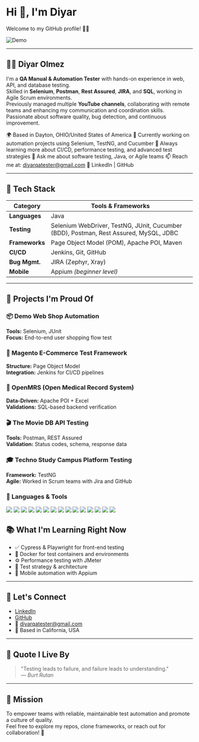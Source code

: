 # Hi 👋, I'm Diyar

Welcome to my GitHub profile! 🧑‍💻

![Demo](https://media.giphy.com/media/qgQUggAC3Pfv687qPC/giphy.gif)

---

## 👨‍💻 Diyar Olmez

I'm a **QA Manual & Automation Tester** with hands-on experience in web, API, and database testing.  
Skilled in **Selenium**, **Postman**, **Rest Assured**, **JIRA**, and **SQL**, working in Agile Scrum environments.  
Previously managed multiple **YouTube channels**, collaborating with remote teams and enhancing my communication and coordination skills.  
Passionate about software quality, bug detection, and continuous improvement.

🌍 Based in Dayton, OHIO/United States of America
🔭 Currently working on automation projects using Selenium, TestNG, and Cucumber
🌱 Always learning more about CI/CD, performance testing, and advanced test strategies
💬 Ask me about software testing, Java, or Agile teams
📫 Reach me at: diyarqatester@gmail.com
📌 LinkedIn | GitHub

---

## 🧰 Tech Stack

| Category       | Tools & Frameworks                                                                 |
|----------------|-------------------------------------------------------------------------------------|
| **Languages**  | Java                                                                                |
| **Testing**    | Selenium WebDriver, TestNG, JUnit, Cucumber (BDD), Postman, Rest Assured, MySQL, JDBC |
| **Frameworks** | Page Object Model (POM), Apache POI, Maven                                         |
| **CI/CD**      | Jenkins, Git, GitHub                                                               |
| **Bug Mgmt.**  | JIRA (Zephyr, Xray)                                                                |
| **Mobile**     | Appium *(beginner level)*                                                          |

---

## 🧪 Projects I'm Proud Of

### 📦 Demo Web Shop Automation  
**Tools:** Selenium, JUnit  
**Focus:** End-to-end user shopping flow test

### 🛒 Magento E-Commerce Test Framework  
**Structure:** Page Object Model  
**Integration:** Jenkins for CI/CD pipelines

### 🏥 OpenMRS (Open Medical Record System)  
**Data-Driven:** Apache POI + Excel  
**Validations:** SQL-based backend verification

### 🎬 The Movie DB API Testing  
**Tools:** Postman, REST Assured  
**Validation:** Status codes, schema, response data

### 🎓 Techno Study Campus Platform Testing  
**Framework:** TestNG  
**Agile:** Worked in Scrum teams with Jira and GitHub

### 🧰 Languages & Tools  
<p align="left">
  <img src="https://img.shields.io/badge/Java-ED8B00?style=for-the-badge&logo=java&logoColor=white"/>
  <img src="https://img.shields.io/badge/SQL-4479A1?style=for-the-badge&logo=postgresql&logoColor=white"/>
  <img src="https://img.shields.io/badge/HTML5-E34F26?style=for-the-badge&logo=html5&logoColor=white"/>
  <img src="https://img.shields.io/badge/Selenium-43B02A?style=for-the-badge&logo=selenium&logoColor=white"/>
  <img src="https://img.shields.io/badge/TestNG-FF6C37?style=for-the-badge"/>
  <img src="https://img.shields.io/badge/Cucumber-23D96C?style=for-the-badge&logo=cucumber&logoColor=white"/>
  <img src="https://img.shields.io/badge/Postman-FF6C37?style=for-the-badge&logo=postman&logoColor=white"/>
  <img src="https://img.shields.io/badge/Jenkins-D24939?style=for-the-badge&logo=jenkins&logoColor=white"/>
  <img src="https://img.shields.io/badge/Git-F05032?style=for-the-badge&logo=git&logoColor=white"/>
  <img src="https://img.shields.io/badge/GitHub-181717?style=for-the-badge&logo=github&logoColor=white"/>
  <img src="https://img.shields.io/badge/Jira-0052CC?style=for-the-badge&logo=jira&logoColor=white"/>
  <img src="https://img.shields.io/badge/Maven-C71A36?style=for-the-badge&logo=apachemaven&logoColor=white"/>
  <img src="https://img.shields.io/badge/JDBC-00618A?style=for-the-badge"/>
  <img src="https://img.shields.io/badge/IntelliJ_IDEA-000000?style=for-the-badge&logo=intellijidea&logoColor=white"/>
  <img src="https://img.shields.io/badge/RestAssured-6DB33F?style=for-the-badge"/>
</p>


## 📚 What I'm Learning Right Now

- ✅ Cypress & Playwright for front-end testing  
- 🐳 Docker for test containers and environments  
- ⚙️ Performance testing with JMeter  
- 📐 Test strategy & architecture  
- 📱 Mobile automation with Appium  

---

## 🤝 Let's Connect

- [LinkedIn](https://www.linkedin.com/in/diyar-olmez)  
- [GitHub](https://github.com/diyar-olmez)  
- 📧 diyarqatester@gmail.com  
- 📍 Based in California, USA  

---

## 💬 Quote I Live By

> "Testing leads to failure, and failure leads to understanding."  
> — *Burt Rutan*

---

## 🎯 Mission

To empower teams with reliable, maintainable test automation and promote a culture of quality.  
Feel free to explore my repos, clone frameworks, or reach out for collaboration! 🚀
